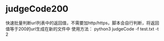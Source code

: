 # judgeCode200
快速批量判断url列表中的返回值，不需要加http/https，脚本会自行判断，将返回值等于200的url生成在新的文件中
使用方法：
python3 judgeCode -f test.txt -t 2


